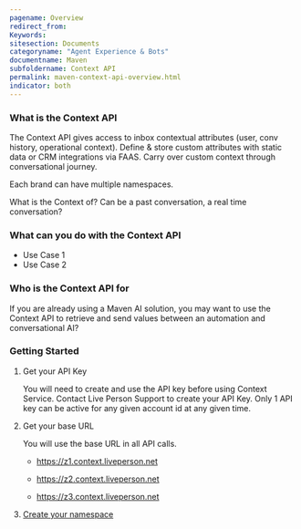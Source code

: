 ```yaml
---
pagename: Overview
redirect_from:
Keywords:
sitesection: Documents
categoryname: "Agent Experience & Bots"
documentname: Maven
subfoldername: Context API
permalink: maven-context-api-overview.html
indicator: both
---
```


### What is the Context API

The Context API gives access to inbox contextual attributes (user, conv history, operational context). Define & store custom attributes with static data or CRM integrations via FAAS. Carry over custom context through conversational journey.

Each brand can have multiple namespaces. 

What is the Context of? Can be a past conversation, a real time conversation?

### What can you do with the Context API

* Use Case 1
* Use Case 2

### Who is the Context API for

If you are already using a Maven AI solution, you may want to use the Context API to retrieve and send values between an automation and conversational AI?

### Getting Started

1. Get your API Key

    You will need to create and use the API key before using Context Service. Contact Live Person Support to create your API Key. Only 1 API key can be active for any given account id at any given time.

2. Get your base URL

    You will use the base URL in all API calls.

    * https://z1.context.liveperson.net

    * https://z2.context.liveperson.net

    * https://z3.context.liveperson.net

3. [Create your namespace](maven-context-api-methods.html#create-a-custom-namespace)
